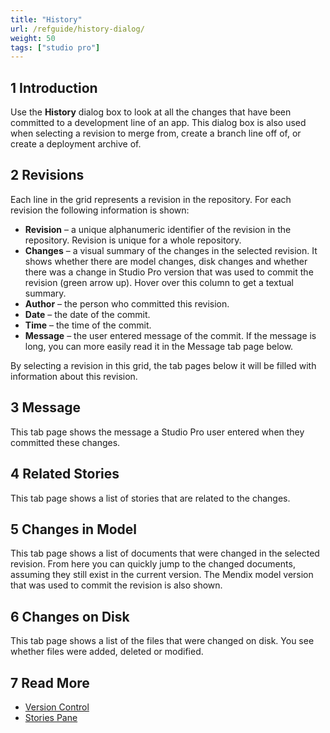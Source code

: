 ```yaml
---
title: "History"
url: /refguide/history-dialog/
weight: 50
tags: ["studio pro"]
---
```

## 1 Introduction

Use the **History** dialog box to look at all the changes that have been committed to a development line of an app. This dialog box is also used when selecting a revision to merge from, create a branch line off of, or create a deployment archive of.

## 2 Revisions

Each line in the grid represents a revision in the repository. For each revision the following information is shown:

* **Revision** – a unique alphanumeric identifier of the revision in the repository. Revision is unique for a whole repository.
* **Changes** – a visual summary of the changes in the selected revision. It shows whether there are model changes, disk changes and whether there was a change in Studio Pro version that was used to commit the revision (green arrow up). Hover over this column to get a textual summary.
* **Author** – the person who committed this revision.
* **Date** – the date of the commit.
* **Time** – the time of the commit.
* **Message** – the user entered message of the commit. If the message is long, you can more easily read it in the Message tab page below.

By selecting a revision in this grid, the tab pages below it will be filled with information about this revision.

## 3 Message

This tab page shows the message a Studio Pro user entered when they committed these changes.

## 4 Related Stories

This tab page shows a list of stories that are related to the changes.

## 5 Changes in Model

This tab page shows a list of documents that were changed in the selected revision. From here you can quickly jump to the changed documents, assuming they still exist in the current version. The Mendix model version that was used to commit the revision is also shown. 

## 6 Changes on Disk

This tab page shows a list of the files that were changed on disk. You see whether files were added, deleted or modified.

## 7 Read More

* [Version Control](/refguide/version-control/)
* [Stories Pane](/refguide/stories-pane/)
